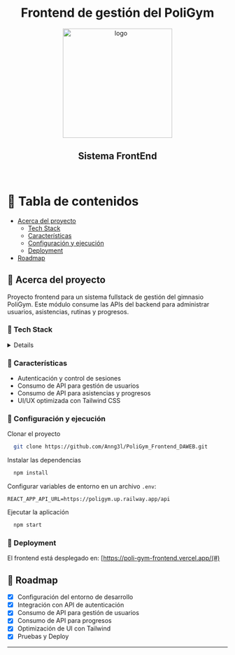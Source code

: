 <div align="center">
  <h1>Frontend de gestión del PoliGym</h1>
  <img src="https://res.cloudinary.com/dj60kni7n/image/upload/v1737169493/asdasd_cfkbbc.png" alt="logo" width="250" height="auto" />
  
  <h2>
    Sistema FrontEnd
  </h2>
</div>

<br />

<!-- Table of Contents -->
# :notebook_with_decorative_cover: Tabla de contenidos

- [Acerca del proyecto](#star2-about-the-project)
  * [Tech Stack](#space_invader-tech-stack)
  * [Características](#dart-features)
  * [Configuración y ejecución](#running-run-locally)
  * [Deployment](#triangular_flag_on_post-deployment)
- [Roadmap](#compass-roadmap)

<!-- About the Project -->
## :star2: Acerca del proyecto
<p>Proyecto frontend para un sistema fullstack de gestión del gimnasio PoliGym. Este módulo consume las APIs del backend para administrar usuarios, asistencias, rutinas y progresos.</p>

<!-- TechStack -->
### :space_invader: Tech Stack

<details>
  <ul>
    <li><a href="https://react.dev/">React.js</a></li>
    <li><a href="https://axios-http.com/">Axios</a></li>
    <li><a href="https://tailwindcss.com/">Tailwind CSS</a></li>
  </ul>
</details>

<!-- Features -->
### :dart: Características

- Autenticación y control de sesiones
- Consumo de API para gestión de usuarios
- Consumo de API para asistencias y progresos
- UI/UX optimizada con Tailwind CSS

<!-- Run Locally -->
### :running: Configuración y ejecución

Clonar el proyecto

```bash
  git clone https://github.com/Anng3l/PoliGym_Frontend_DAWEB.git
```

Instalar las dependencias

```bash
  npm install
```

Configurar variables de entorno en un archivo `.env`:

```env
REACT_APP_API_URL=https://poligym.up.railway.app/api
```

Ejecutar la aplicación

```bash
  npm start
```

### :triangular_flag_on_post: Deployment

El frontend está desplegado en: [https://poli-gym-frontend.vercel.app/(#)  

<!-- Roadmap -->
## :compass: Roadmap

* [x] Configuración del entorno de desarrollo  
* [x] Integración con API de autenticación  
* [x] Consumo de API para gestión de usuarios  
* [x] Consumo de API para progresos  
* [x] Optimización de UI con Tailwind  
* [x] Pruebas y Deploy  

---
